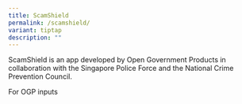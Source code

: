 ```yaml
---
title: ScamShield
permalink: /scamshield/
variant: tiptap
description: ""
---
```

<p>ScamShield is an app developed by Open Government Products in collaboration
with the Singapore Police Force and the National Crime Prevention Council.</p>
<p></p>
<p>For OGP inputs</p>